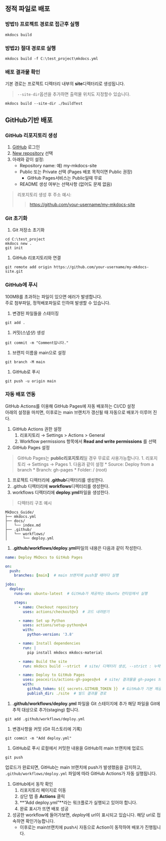 ## 정적 파일로 배포
### 방법1) 프로젝트 경로로 접근후 실행
```
mkdocs build
```
### 방법2) 절대 경로로 실행
```
mkdocs build -f C:\test_project\mkdocs.yml
```
### 배포 결과물 확인
기본 경로는 프로젝트 디렉터리 내부의 **site**디렉터리로 생성됩니다.
>`--site-dir`옵션을 추가하면 출력물 위치도 지정할수 있습니다.  
```
mkdocs build --site-dir ./buildTest
```

## GitHub기반 배포
### GitHub 리포지토리 생성
1. [GitHub](https://github.com/login) 로그인
1. [New repository](https://github.com/new) 선택
1. 아래와 같이 설정:
    * Repository name: 예) my-mkdocs-site
    * Public 또는 Private 선택 (Pages 배포 목적이면 Public 권장)
        * GitHub Pages서비스는 Public일때 무료
    * README 생성 여부는 선택사항 (없어도 문제 없음)

>리포지토리 생성 후 주소 예시:
>>https://github.com/your-username/my-mkdocs-site
### Git 초기화
1. Git 저장소 초기화
```
cd C:\test_project
mkdocs new .
git init
```
1. GitHub 리포지토리와 연결
```
git remote add origin https://github.com/your-username/my-mkdocs-site.git
```
### GitHub에 푸시
100MB를 초과하는 파일이 있으면 에러가 발생합니다.  
주로 첨부파일, 정적배포파일로 인하여 발생할 수 있습니다.

1. 변경된 파일들을 스테이징
```
git add .
```
1. 커밋(스냅샷) 생성
```
git commit -m "Comment입니다."
```
1. 브랜치 이름을 main으로 설정
```
git branch -M main
```
1. GitHub로 푸시
```
git push -u origin main
```
### 자동 배포 연동
GitHub Actions를 이용해 GitHub Pages에 자동 배포하는 CI/CD 설정  
아래의 설정을 마치면, 이후로는 main 브랜치가 갱신될 때 자동으로 배포가 이루어 진다.

1. GitHub Actions 권한 설정
    1. 리포지토리 → Settings > Actions > General
    1. Workflow permissions 항목에서 **Read and write permissions** 를 선택
1. GitHub Pages 설정
>GitHub Pages는 **public리포지토리**일 경우 무료로 사용가능합니다.
    1. 리포지토리 → Settings → Pages
    1. 다음과 같이 설정
        * Source: Deploy from a branch
        * Branch: gh-pages
        * Folder: / (root)
1. 프로젝트 디렉터리에 **.github**디렉터리를 생성한다.
1. .github 디렉터리에 **workflows**디렉터리를 생성한다.
1. workflows 디렉터리에 **deploy.yml**파일을 생성한다.
>디렉터리 구조 예시
```
MkDocs_Guide/
├── mkdocs.yml
├── docs/
│   └── index.md
├── .github/
│   └── workflows/
│       └── deploy.yml
```

1. **.github/workflows/deploy.yml**파일의 내용은 다음과 같이 작성한다.
```yaml
name: Deploy MkDocs to GitHub Pages

on:
  push:
    branches: [main]  # main 브랜치에 push할 때마다 실행

jobs:
  deploy:
    runs-on: ubuntu-latest  # GitHub가 제공하는 Ubuntu 런타임에서 실행

    steps:
      - name: Checkout repository
        uses: actions/checkout@v3  # 코드 내려받기

      - name: Set up Python
        uses: actions/setup-python@v4
        with:
          python-version: '3.8'

      - name: Install dependencies
        run: |
          pip install mkdocs mkdocs-material

      - name: Build the site
        run: mkdocs build --strict  # site/ 디렉터리 생성, --strict : 누락된 링크나 문서가 있을 경우 실패하게 함 (선택 사항)

      - name: Deploy to GitHub Pages
        uses: peaceiris/actions-gh-pages@v4  # site/ 결과물을 gh-pages 브랜치에 자동 푸시
        with:
          github_token: ${{ secrets.GITHUB_TOKEN }}  # GitHub가 기본 제공하는 인증 토큰 (별도 설정 필요 없음)
          publish_dir: ./site  # 빌드 결과물 경로

```
1. **.github/workflows/deploy.yml** 파일을 Git 스테이지에 추가
해당 파일을 Git에 추적 대상으로 추가(staging) 합니다.
```
git add .github/workflows/deploy.yml
```
1. 변경사항을 커밋 (Git 히스토리에 기록)
```
git commit -m "Add deploy.yml"
```
1. GitHub로 푸시
로컬에서 커밋한 내용을 GitHub의 main 브랜치에 업로드
```
git push
```
업로드가 완료되면, GitHub는 main 브랜치에 push가 발생했음을 감지하고,  
`.github/workflows/deploy.yml` 파일에 따라 GitHub Actions가 자동 실행됩니다.
1. GitHub에서 동작 확인
    1. 리포지토리 페이지로 이동
    1. 상단 탭 중 **Actions** 클릭
    1. **“Add deploy.yml”**라는 워크플로가 실행되고 있어야 합니다.
    1. 완료 표시가 뜨면 배포 성공
1. 성공한 workflow에 들어가보면, *deploy*에 url이 표시되고 있습니다. 해당 url로 접속하면 확인가능합니다.
    * 이후로는 main브랜치에 push시 자동으로 Action이 동작하여 배포가 진행됩니다.